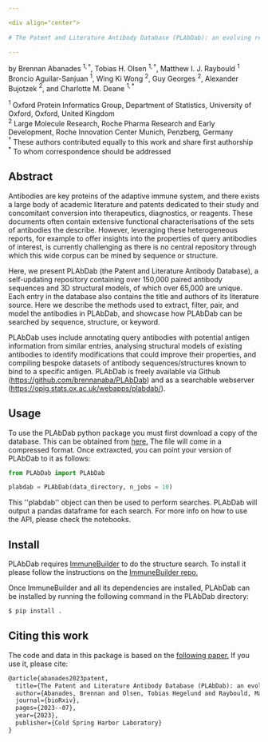 ```yaml
---

<div align="center">    
 
# The Patent and Literature Antibody Database (PLAbDab): an evolving reference set of functionally diverse, literature-annotated antibody sequences and structures

---
```

    
by 
Brennan Abanades $^{1,\dagger}$, Tobias H. Olsen $^{1,\dagger}$, Matthew I. J. Raybould $^{1}$ Broncio Aguilar-Sanjuan $^{1}$, Wing Ki Wong $^{2}$, Guy Georges $^{2}$, Alexander Bujotzek $^{2}$, and Charlotte M. Deane $^{1,*}$

$^{1}$ Oxford Protein Informatics Group, Department of Statistics, University of Oxford, Oxford, United Kingdom  
$^{2}$ Large Molecule Research, Roche Pharma Research and Early Development, Roche Innovation Center Munich, Penzberg, Germany  
$^{\dagger}$ These authors contributed equally to this work and share first authorship  
$^{*}$ To whom correspondence should be addressed  
</div>



## Abstract
Antibodies are key proteins of the adaptive immune system, and there exists a large body of academic literature and patents dedicated to their study and concomitant conversion into therapeutics, diagnostics, or reagents. These documents often contain extensive functional characterisations of the sets of antibodies the describe. However, leveraging these heterogeneous reports, for example to offer insights into the properties of query antibodies of interest, is currently challenging as there is no central repository through which this wide corpus can be mined by sequence or structure.

Here, we present PLAbDab (the Patent and Literature Antibody Database), a self-updating repository containing over 150,000 paired antibody sequences  and 3D structural models, of which over 65,000 are unique. Each entry in the database also contains the title and authors of its literature source. Here we describe the methods used to extract, filter, pair, and model the antibodies in PLAbDab, and showcase how PLAbDab can be searched by sequence, structure, or keyword.

PLAbDab uses include annotating query antibodies with potential antigen information from similar entries, analysing structural models of existing antibodies to identify modifications that could improve their properties, and compiling bespoke datasets of antibody sequences/structures known to bind to a specific antigen. PLAbDab is freely available via Github (https://github.com/brennanaba/PLAbDab) and as a searchable webserver (https://opig.stats.ox.ac.uk/webapps/plabdab/).

## Usage

To use the PLAbDab python package you must first download a copy of the database. This can be obtained from  <a href="https://opig.stats.ox.ac.uk/webapps/plabdab/static/downloads/plabdab_data.tar.gz">here.</a> The file will come in a compressed format. Once extraxcted, you can point your version of PLAbDab to it as follows:

```python
from PLAbDab import PLAbDab

plabdab = PLAbDab(data_directory, n_jobs = 10)
```

This ''plabdab'' object can then be used to perform searches. PLAbDab will output a pandas dataframe for each search. For more info on how to use the API, please check the notebooks. 

## Install

PLAbDab requires <a href="https://github.com/brennanaba/ImmuneBuilder">ImmuneBuilder</a> to do the structure search. To install it please follow the instructions on the <a href="https://github.com/brennanaba/ImmuneBuilder">ImmuneBuilder repo.</a>

Once ImmuneBuilder and all its dependencies are installed, PLAbDab can be installed by running the following command in the PLAbDab directory:

```bash
$ pip install .
```

## Citing this work

The code and data in this package is based on the <a href="https://www.biorxiv.org/content/10.1101/2023.07.15.549143v1">following paper.</a> If you use it, please cite:

```tex
@article{abanades2023patent,
  title={The Patent and Literature Antibody Database (PLAbDab): an evolving reference set of functionally diverse, literature-annotated antibody sequences and structures},
  author={Abanades, Brennan and Olsen, Tobias Hegelund and Raybould, Matthew IJ and Aguilar-Sanjuan, Broncio and Wong, Wing Ki and Georges, Guy and Bujotzek, Alexander and Deane, Charlotte M},
  journal={bioRxiv},
  pages={2023--07},
  year={2023},
  publisher={Cold Spring Harbor Laboratory}
}
```

